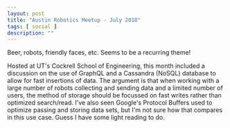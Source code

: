 ```yaml
---
layout: post
title: "Austin Robotics Meetup - July 2018"
tags: [ social ]
description: ""
---
```


Beer, robots, friendly faces, etc.  Seems to be a recurring theme!

Hosted at UT's Cockrell School of Engineering, this month included a discussion on the use of GraphQL and a Cassandra (NoSQL) database to allow for fast insertions of data.  The argument is that when working with a large number of robots collecting and sending data and a limited number of users, the method of storage should be focussed on fast writes rather than optimized search/read.  I've also seen Google's Protocol Buffers used to optimize passing and storing data sets, but I'm not sure how that compares in this use case.  Guess I have some light reading to do.

